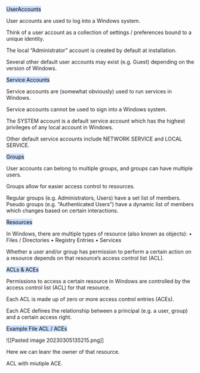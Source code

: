 <mark style="background: #ADCCFFA6;">UserAccounts</mark>

User accounts are used to log into a Windows system.

Think of a user account as a collection of settings / preferences bound to a unique identity.

The local “Administrator” account is created by default at installation.

Several other default user accounts may exist (e.g. Guest) depending on the version of Windows.


<mark style="background: #ADCCFFA6;">Service Accounts</mark>


Service accounts are (somewhat obviously) used to run services in Windows.

Service accounts cannot be used to sign into a Windows system.

The SYSTEM account is a default service account which has the highest privileges of any local account in Windows.

Other default service accounts include NETWORK SERVICE and LOCAL SERVICE.


<mark style="background: #ADCCFFA6;">Groups</mark>

User accounts can belong to multiple groups, and groups can have multiple users.

Groups allow for easier access control to resources.

Regular groups (e.g. Administrators, Users) have a set list of members.
Pseudo groups (e.g. “Authenticated Users”) have a dynamic list of members which changes based on certain interactions.


<mark style="background: #ADCCFFA6;">Resources</mark>

In Windows, there are multiple types of resource (also known as objects):
• Files / Directories
• Registry Entries
• Services

Whether a user and/or group has permission to perform a certain action on a resource depends on that resource’s access control list (ACL).


<mark style="background: #ADCCFFA6;">ACLs & ACEs</mark>

Permissions to access a certain resource in Windows are controlled by the access control list (ACL) for that resource.

Each ACL is made up of zero or more access control entries (ACEs).

Each ACE defines the relationship between a principal (e.g. a user, group) and a certain access right.


<mark style="background: #ADCCFFA6;">Example File ACL / ACEs</mark>

![[Pasted image 20230305135215.png]]



Here we can leanr the owner of that resource.

ACL with miutiple ACE.
